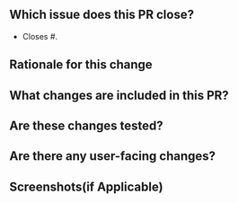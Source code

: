 ## Which issue does this PR close?

<!--
We generally require a GitHub issue to be filed for all bug fixes and enhancements and this helps us generate change logs for our releases. You can link an issue to this PR using the GitHub syntax. For example `Closes #123` indicates that this PR will close issue #123.
-->

- Closes #.

## Rationale for this change

<!--
 Why are you proposing this change? If this is already explained clearly in the issue then this section is not needed.
 Explaining clearly why changes are proposed helps reviewers understand your changes and offer better suggestions for fixes.  
-->

## What changes are included in this PR?

<!--
There is no need to duplicate the description in the issue here but it is sometimes worth providing a summary of the individual changes in this PR.
-->

## Are these changes tested?

<!--
We typically require tests for all PRs in order to:
1. Prevent the code from being accidentally broken by subsequent changes
2. Serve as another way to document the expected behavior of the code

If tests are not included in your PR, please explain why (for example, are they covered by existing tests)?
-->

## Are there any user-facing changes?

<!--
If there are user-facing changes then we may require documentation to be updated before approving the PR.
-->

<!--
If there are any breaking changes to public APIs, please add the `api change` label.
-->

## Screenshots(if Applicable)
<!-- if there is any unser facing changes , kindly attach the screenhots of the changes , it would be ideal to attach,
  before and after for a better review .
-->
